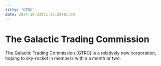 ```yaml
---
title: "GTRC"
date: 2024-10-23T21:23:25+01:00
---
```


# The Galactic Trading Commission
The Galactic Trading Commission (GTRC) is a relatively new corporation, hoping to sky-rocket in members within a month or two.
